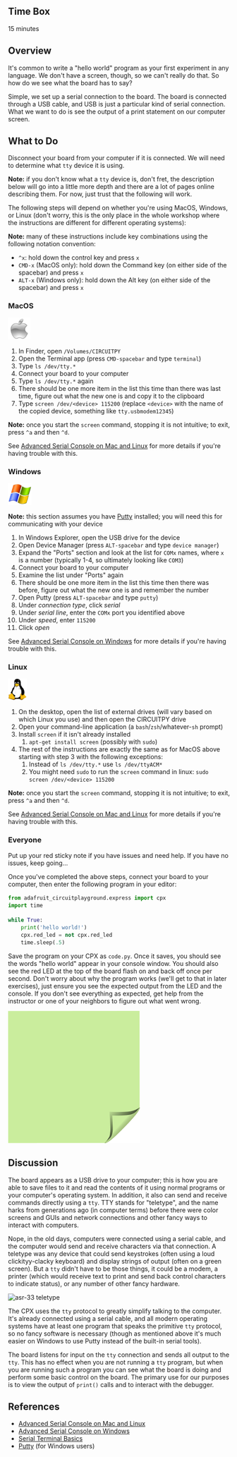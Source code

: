 <!-- begin auto-generated title section -->
<!-- end auto-generated section -->


## Time Box

15 minutes


## Overview

It's common to write a "hello world" program as your first experiment in any language. We don't have a screen, though, so we can't really do that. So how do we see what the board has to say?

Simple, we set up a serial connection to the board. The board is connected through a USB cable, and USB is just a particular kind of serial connection. What we want to do is see the output of a print statement on our computer screen.


## What to Do

Disconnect your board from your computer if it is connected. We will need to determine what `tty` device it is using.

**Note:** if you don't know what a `tty` device is, don't fret, the description below will go into a little more depth and there are a lot of pages online describing them. For now, just trust that the following will work.

The following steps will depend on whether you're using MacOS, Windows, or Linux (don't worry, this is the only place in the whole workshop where the instructions are different for different operating systems):

**Note:** many of these instructions include key combinations using the following notation convention:

* `^x`: hold down the control key and press `x`
* `CMD-x` (MacOS only): hold down the Command key (on either side of the spacebar) and press `x`
* `ALT-x` (Windows only): hold down the Alt key (on either side of the spacebar) and press `x`


### MacOS

<img src="./images/icon-mac.png" height="50" alt="macos logo">

1. In Finder, open `/Volumes/CIRCUITPY`
1. Open the Terminal app (press `CMD-spacebar` and type `terminal`)
1. Type `ls /dev/tty.*`
1. Connect your board to your computer
1. Type `ls /dev/tty.*` again
1. There should be one more item in the list this time than there was last time, figure out what the new one is and copy it to the clipboard
1. Type `screen /dev/<device> 115200` (replace `<device>` with the name of the copied device, something like `tty.usbmodem12345`)

**Note:** once you start the `screen` command, stopping it is not intuitive; to exit, press `^a` and then `^d`.

See [Advanced Serial Console on Mac and Linux](https://learn.adafruit.com/welcome-to-circuitpython/advanced-serial-console-on-mac-and-linux) for more details if you're having trouble with this.


### Windows

<img src="./images/icon-windows.jpg" height ="50" alt="windows logo">

**Note:** this section assumes you have [Putty](https://www.chiark.greenend.org.uk/~sgtatham/putty/latest.html) installed; you will need this for communicating with your device

1. In Windows Explorer, open the USB drive for the device
1. Open Device Manager (press `ALT-spacebar` and type `device manager`)
1. Expand the "Ports" section and look at the list for `COMx` names, where `x` is a number (typically 1-4, so ultimately looking like `COM3`)
1. Connect your board to your computer
1. Examine the list under "Ports" again
1. There should be one more item in the list this time then there was before, figure out what the new one is and remember the number
1. Open Putty (press `ALT-spacebar` and type `putty`)
1. Under *connection type*, click *serial*
1. Under *serial line*, enter the `COMx` port you identified above
1. Under *speed*, enter `115200`
1. Click *open*

See [Advanced Serial Console on Windows](https://learn.adafruit.com/welcome-to-circuitpython/advanced-serial-console-on-windows) for more details if you're having trouble with this.


### Linux

<img src="./images/icon-linux.jpg" height ="50" alt="linux logo">

1. On the desktop, open the list of external drives (will vary based on which Linux you use) and then open the CIRCUITPY drive
1. Open your command-line application (a `bash`/`zsh`/whatever-`sh` prompt)
1. Install `screen` if it isn't already installed
    1. `apt-get install screen` (possibly with `sudo`)
1. The rest of the instructions are exactly the same as for MacOS above starting with step 3 with the following exceptions:
    1. Instead of `ls /dev/tty.*` use `ls /dev/ttyACM*`
    1. You might need `sudo` to run the `screen` command in linux: `sudo screen /dev/<device> 115200`

**Note:** once you start the `screen` command, stopping it is not intuitive; to exit, press `^a` and then `^d`.

See [Advanced Serial Console on Mac and Linux](https://learn.adafruit.com/welcome-to-circuitpython/advanced-serial-console-on-mac-and-linux) for more details if you're having trouble with this.


### Everyone

Put up your red sticky note if you have issues and need help. If you have no issues, keep going...

Once you've completed the above steps, connect your board to your computer, then enter the following program in your editor:

```python
from adafruit_circuitplayground.express import cpx
import time

while True:
    print('hello world!')
    cpx.red_led = not cpx.red_led
    time.sleep(.5)
```

Save the program on your CPX as `code.py`. Once it saves, you should see the words "hello world" appear in your console window. You should also see the red LED at the top of the board flash on and back off once per second. Don't worry about why the program works (we'll get to that in later exercises), just ensure you see the expected output from the LED and the console. If you don't see everything as expected, get help from the instructor or one of your neighbors to figure out what went wrong.

![green sticky note](images/sticky-note-green.png)


## Discussion

The board appears as a USB drive to your computer; this is how you are able to save files to it and read the contents of it using normal programs or your computer's operating system. In addition, it also can send and receive commands directly using a `tty`. TTY stands for "teletype", and the name harks from generations ago (in computer terms) before there were color screens and GUIs and network connections and other fancy ways to interact with computers.

Nope, in the old days, computers were connected using a serial cable, and the computer would send and receive characters via that connection. A teletype was any device that could send keystrokes (often using a loud clickityy-clacky keyboard) and display strings of output (often on a green screen). But a `tty` didn't have to be those things, it could be a modem, a printer (which would receive text to print and send back control characters to indicate status), or any number of other fancy hardware.

<img src="https://i.stack.imgur.com/P8GsV.jpg" style="max-width: 100%;" alt="asr-33 teletype">

The CPX uses the `tty` protocol to greatly simplify talking to the computer. It's already connected using a serial cable, and all modern operating systems have at least one program that speaks the primitive `tty` protocol, so no fancy software is necessary (though as mentioned above it's much easier on Windows to use Putty instead of the built-in serial tools).

The board listens for input on the `tty` connection and sends all output to the `tty`. This has no effect when you are not running a `tty` program, but when you are running such a program you can see what the board is doing and perform some basic control on the board. The primary use for our purposes is to view the output of `print()` calls and to interact with the debugger.


## References

* [Advanced Serial Console on Mac and Linux](https://learn.adafruit.com/welcome-to-circuitpython/advanced-serial-console-on-mac-and-linux)
* [Advanced Serial Console on Windows](https://learn.adafruit.com/welcome-to-circuitpython/advanced-serial-console-on-windows)
* [Serial Terminal Basics](https://learn.sparkfun.com/tutorials/terminal-basics/command-line-windows-mac-linux)
* [Putty](https://www.chiark.greenend.org.uk/~sgtatham/putty/latest.html) (for Windows users)


<!-- begin auto-generated nav-links section -->
<!-- end auto-generated section -->
